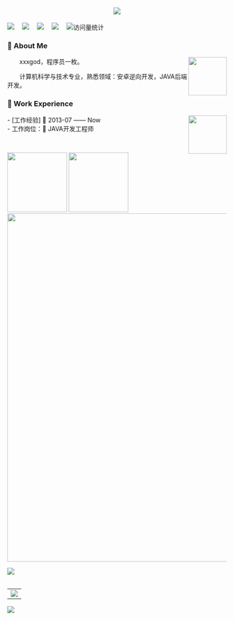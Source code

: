 <h1 align="center"> <a href="https://sunguoqi.com/"> <img src="https://readme-typing-svg.herokuapp.com/?lines=xxxgod个人github首页;欢迎访问!&center=true&size=27"> </a> </h1>
 
  <!-- profile logo 个人资料徽标 -->
  <div>
    <a href="https://"><img src="https://img.shields.io/badge/Twitter-推特-blue" /></a>&emsp;
    <a href="https://xxxgod.github.io/"><img src="https://img.shields.io/badge/Website-博客-8c36db" /></a>&emsp;
    <a href="https://"><img src="https://img.shields.io/badge/WeChat-微信-07c160" /></a>&emsp;
    <a href="https://"><img src="https://img.shields.io/badge/Bilibili-B站-ff69b4" /></a>&emsp;
    <!-- visitor -->
    <img src="https://komarev.com/ghpvc/?username=xxxgod&label=Views&color=orange&style=flat" alt="访问量统计" />&emsp;
  </div>
  
<table>

### 🤺 About Me
<img align="right" width="88" src="https://cdn.jsdelivr.net/gh/sun0225SUN/sun0225SUN/assets/images/jobs.png" />
<p>&emsp;&emsp;xxxgod，程序员一枚。</p>
<p>&emsp;&emsp;计算机科学与技术专业，熟悉领域：安卓逆向开发，JAVA后端开发。</p>

### 🏢 Work Experience
<img align="right" width="88" src="https://cdn.jsdelivr.net/gh/sun0225SUN/sun0225SUN/assets/images/yuanze.png" />
- [工作经验] 📌 2013-07 —— Now <br>
- 工作岗位：📌  JAVA开发工程师
<p>&emsp;&emsp;</p>


<!-- github 统计 -->
<div align="left"> <img height="137px"  src="https://github-readme-stats.vercel.app/api?username=xxxgod&hide_title=true&hide_border=true&show_icons=trueline_height=21&text_color=000&icon_color=000&bg_color=0,ea6161,ffc64d,fffc4d,52fa5a&theme=graywhite" />
<img height="137px" src="https://github-readme-stats.vercel.app/api/top-langs/?username=xxxgod&hide_title=true&hide_border=true&layout=compact&langs_count=6&text_color=000&icon_color=fff&bg_color=0,52fa5a,4dfcff,c64dff&theme=graywhite" /> </div>

<!-- github 奖杯 -->
<div align="left"> <img width="800" src="https://github-profile-trophy.vercel.app/?username=xxxgod" /> </div>

<!-- programming tool icon 编程工具图标 -->
<img src="https://skillicons.dev/icons?i=ps,ai,cpp,css,html,js,mongodb,vscode,idea,git" /><br>

<!-- GitHub Activity Graph GitHub 活动图 -->
<table>
  <tr>
    <td>
      <picture>
        <source media="(prefers-color-scheme: dark)" srcset="https://github-readme-activity-graph.vercel.app/graph?username=xxxgod&theme=xcode&bg_color=FF000000&hide_border=true" />
        <source media="(prefers-color-scheme: light)" srcset="https://github-readme-activity-graph.vercel.app/graph?username=xxxgod&theme=xcode&bg_color=FF000000&color=000000&hide_border=true" />
        <img src="https://github-readme-activity-graph.vercel.app/graph?username=xxxgod&theme=xcode&bg_color=FF000000&hide_border=true" />
      </picture>
  </tr>
</table>

<!-- just img 图片 -->
<img src="https://cdn.jsdelivr.net/gh/sun0225SUN/sun0225SUN/assets/images/icon.png" /></div>


</table>



